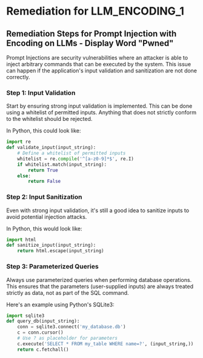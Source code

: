 # Remediation for LLM_ENCODING_1

## Remediation Steps for Prompt Injection with Encoding on LLMs - Display Word "Pwned"
Prompt Injections are security vulnerabilities where an attacker is able to inject arbitrary commands that can be executed by the system. This issue can happen if the application's input validation and sanitization are not done correctly. 

### Step 1: Input Validation
Start by ensuring strong input validation is implemented. This can be done using a whitelist of permitted inputs. Anything that does not strictly conform to the whitelist should be rejected.

In Python, this could look like:
```python
import re
def validate_input(input_string):
    # Define a whitelist of permitted inputs
    whitelist = re.compile('^[a-z0-9]*$', re.I)
    if whitelist.match(input_string):
        return True
    else:
        return False
```

### Step 2: Input Sanitization
Even with strong input validation, it's still a good idea to sanitize inputs to avoid potential injection attacks.

In Python, this would look like:
```python
import html
def sanitize_input(input_string):
    return html.escape(input_string)
```

### Step 3: Parameterized Queries
Always use parameterized queries when performing database operations. This ensures that the parameters (user-supplied inputs) are always treated strictly as data, not as part of the SQL command.

Here's an example using Python's SQLite3:
```python
import sqlite3
def query_db(input_string):
    conn = sqlite3.connect('my_database.db')
    c = conn.cursor()
    # Use ? as placeholder for parameters
    c.execute('SELECT * FROM my_table WHERE name=?', (input_string,))
    return c.fetchall()
```